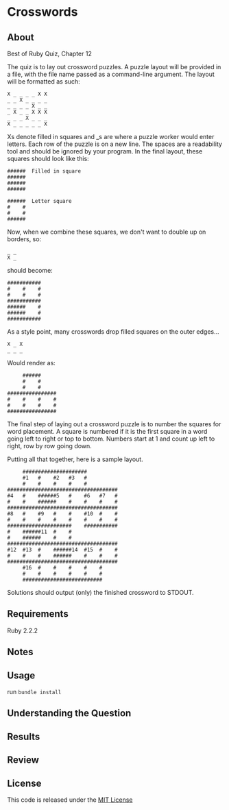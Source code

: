 # Crosswords

## About

Best of Ruby Quiz, Chapter 12

The quiz is to lay out crossword puzzles. A puzzle layout will be provided in a file, with the file name passed as a command-line argument. The layout will be formatted as such:

```
X _ _ _ _ X X
_ _ X _ _ _ _
_ _ _ _ X _ _
_ X _ _ X X X
_ _ _ X _ _ _
X _ _ _ _ _ X
```

Xs denote filled in squares and _s are where a puzzle worker would enter letters. Each row of the puzzle is on a new line. The spaces are a readability tool and should be ignored by your program. In the final layout, these squares should look like this:

```
######  Filled in square
######
######
######

######  Letter square
#    #
#    #
######
```

Now, when we combine these squares, we don't want to double up on borders, so:

```
_ _
X _
```
should become:
```
###########
#    #    #
#    #    #
###########
######    #
######    #
###########
```
As a style point, many crosswords drop filled squares on the outer edges...
```
X _ X
_ _ _
```
Would render as:
```
     ######     
     #    #     
     #    #     
################
#    #    #    #
#    #    #    #
################
```

The final step of laying out a crossword puzzle is to number the squares for word placement. A square is numbered if it is the first square in a word going left to right or top to bottom. Numbers start at 1 and count up left to right, row by row going down.

Putting all that together, here is a sample layout. 
```
     #####################          
     #1   #    #2   #3   #          
     #    #    #    #    #          
####################################
#4   #    ######5   #    #6   #7   #
#    #    ######    #    #    #    #
####################################
#8   #    #9   #    #    #10  #    #
#    #    #    #    #    #    #    #
#####################    ###########
#    ######11  #    #               
#    ######    #    #               
####################################
#12  #13  #    ######14  #15  #    #
#    #    #    ######    #    #    #
####################################
     #16  #    #    #    #    #     
     #    #    #    #    #    #     
     ##########################     
```
Solutions should output (only) the finished crossword to STDOUT.

## Requirements

Ruby 2.2.2

## Notes

## Usage

run `bundle install`

## Understanding the Question

## Results

## Review

## License

This code is released under the [MIT License](http://www.opensource.org/licenses/MIT)


